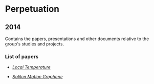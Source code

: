 # Perpetuation
## 2014
Contains the papers, presentations and other documents relative to the group's studies and projects.

### List of papers

* [*Local Temperature*](https://github.com/GeeeHesso/Perpetuation/tree/master/2014/Papers/Local_Temperature)

* [*Soliton Motion Graphene*](https://github.com/GeeeHesso/Perpetuation/tree/master/2014/Papers/Soliton_Motion_Graphene)
